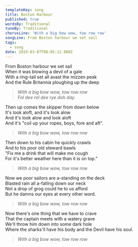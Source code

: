 ```yaml
---
templateKey: song
title: Boston Harbour
published: true
wordsBy: Traditional
tuneBy: Traditional
chorusLine: 'With a big bow wow, tow row row'
songLine: From Boston harbour we set sail
tags:
  - song
date: 2019-03-07T08:05:12.000Z
---
```

From Boston harbour we set sail\
When it was blowing a devil of a gale\
With a ring-tail set all avast the mizzen peak\
And the Rule Britannia ploughing up the deep

>_With a big bow wow, tow row row_\
>_Fol dee rol dee rye doh day._

Then up comes the skipper from down below\
It's look aloft, and it's look alow\
And it's look alow and look aloft\
And it's "coil up your ropes, boys, fore and aft".

>_With a big bow wow, tow row row_

Then down to his cabin he quickly crawls\
And to his poor old steward bawls\
"Fix me a drink that will make me cough\
For it's better weather here than it is on top."

>_With a big bow wow, tow row row_

Now we poor sailors are a-standing on the deck\
Blasted rain all a-falling down our neck\
Not a drop of grog could he to us afford\
But he damns our eyes at every other word.

>_With a big bow wow, tow row row_

Now there's one thing that we have to crave\
That the captain meets with a watery grave\
We'll throw him down into some dark hole\
Where the sharks'll have his body and the Devil have his soul.

>_With a big bow wow, tow row row_